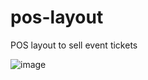 # pos-layout
POS layout to sell event tickets


![image](https://user-images.githubusercontent.com/100119758/180222766-6bc4243f-8cbd-426f-bd88-2a18f582a0a3.png)
